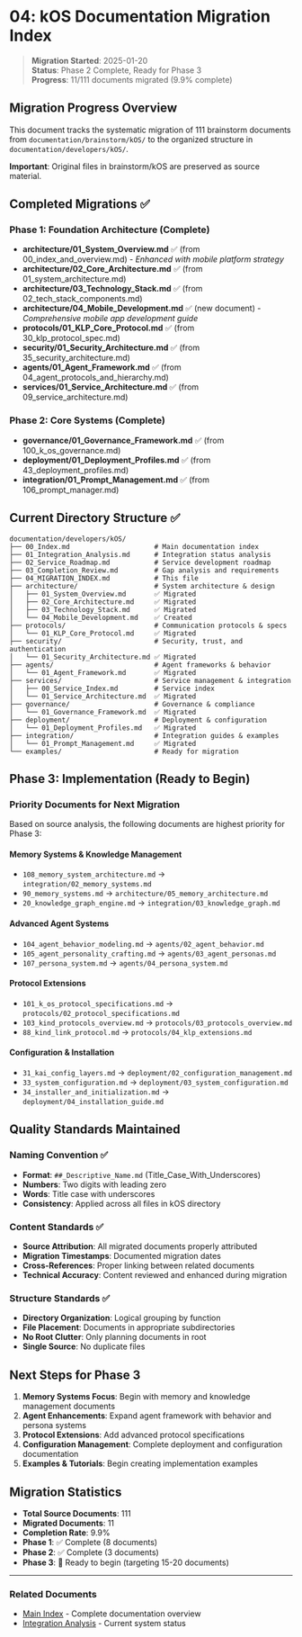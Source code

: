 # 04: kOS Documentation Migration Index

> **Migration Started**: 2025-01-20  
> **Status**: Phase 2 Complete, Ready for Phase 3  
> **Progress**: 11/111 documents migrated (9.9% complete)

## Migration Progress Overview

This document tracks the systematic migration of 111 brainstorm documents from `documentation/brainstorm/kOS/` to the organized structure in `documentation/developers/kOS/`.

**Important**: Original files in brainstorm/kOS are preserved as source material.

## Completed Migrations ✅

### Phase 1: Foundation Architecture (Complete)
- **architecture/01_System_Overview.md** ✅ (from 00_index_and_overview.md) - *Enhanced with mobile platform strategy*
- **architecture/02_Core_Architecture.md** ✅ (from 01_system_architecture.md)
- **architecture/03_Technology_Stack.md** ✅ (from 02_tech_stack_components.md)
- **architecture/04_Mobile_Development.md** ✅ (new document) - *Comprehensive mobile app development guide*
- **protocols/01_KLP_Core_Protocol.md** ✅ (from 30_klp_protocol_spec.md)
- **security/01_Security_Architecture.md** ✅ (from 35_security_architecture.md)
- **agents/01_Agent_Framework.md** ✅ (from 04_agent_protocols_and_hierarchy.md)
- **services/01_Service_Architecture.md** ✅ (from 09_service_architecture.md)

### Phase 2: Core Systems (Complete)
- **governance/01_Governance_Framework.md** ✅ (from 100_k_os_governance.md)
- **deployment/01_Deployment_Profiles.md** ✅ (from 43_deployment_profiles.md)
- **integration/01_Prompt_Management.md** ✅ (from 106_prompt_manager.md)

## Current Directory Structure ✅

```
documentation/developers/kOS/
├── 00_Index.md                     # Main documentation index
├── 01_Integration_Analysis.md      # Integration status analysis
├── 02_Service_Roadmap.md           # Service development roadmap
├── 03_Completion_Review.md         # Gap analysis and requirements
├── 04_MIGRATION_INDEX.md           # This file
├── architecture/                   # System architecture & design
│   ├── 01_System_Overview.md       ✅ Migrated
│   ├── 02_Core_Architecture.md     ✅ Migrated
│   ├── 03_Technology_Stack.md      ✅ Migrated
│   └── 04_Mobile_Development.md    ✅ Created
├── protocols/                      # Communication protocols & specs
│   └── 01_KLP_Core_Protocol.md     ✅ Migrated
├── security/                       # Security, trust, and authentication
│   └── 01_Security_Architecture.md ✅ Migrated
├── agents/                         # Agent frameworks & behavior
│   └── 01_Agent_Framework.md       ✅ Migrated
├── services/                       # Service management & integration
│   ├── 00_Service_Index.md         # Service index
│   └── 01_Service_Architecture.md  ✅ Migrated
├── governance/                     # Governance & compliance
│   └── 01_Governance_Framework.md  ✅ Migrated
├── deployment/                     # Deployment & configuration
│   └── 01_Deployment_Profiles.md   ✅ Migrated
├── integration/                    # Integration guides & examples
│   └── 01_Prompt_Management.md     ✅ Migrated
└── examples/                       # Ready for migration
```

## Phase 3: Implementation (Ready to Begin)

### Priority Documents for Next Migration
Based on source analysis, the following documents are highest priority for Phase 3:

#### Memory Systems & Knowledge Management
- `108_memory_system_architecture.md` → `integration/02_memory_systems.md`
- `90_memory_systems.md` → `architecture/05_memory_architecture.md`
- `20_knowledge_graph_engine.md` → `integration/03_knowledge_graph.md`

#### Advanced Agent Systems
- `104_agent_behavior_modeling.md` → `agents/02_agent_behavior.md`
- `105_agent_personality_crafting.md` → `agents/03_agent_personas.md`
- `107_persona_system.md` → `agents/04_persona_system.md`

#### Protocol Extensions
- `101_k_os_protocol_specifications.md` → `protocols/02_protocol_specifications.md`
- `103_kind_protocols_overview.md` → `protocols/03_protocols_overview.md`
- `88_kind_link_protocol.md` → `protocols/04_klp_extensions.md`

#### Configuration & Installation
- `31_kai_config_layers.md` → `deployment/02_configuration_management.md`
- `33_system_configuration.md` → `deployment/03_system_configuration.md`
- `34_installer_and_initialization.md` → `deployment/04_installation_guide.md`

## Quality Standards Maintained

### Naming Convention ✅
- **Format**: `##_Descriptive_Name.md` (Title_Case_With_Underscores)
- **Numbers**: Two digits with leading zero
- **Words**: Title case with underscores
- **Consistency**: Applied across all files in kOS directory

### Content Standards ✅
- **Source Attribution**: All migrated documents properly attributed
- **Migration Timestamps**: Documented migration dates
- **Cross-References**: Proper linking between related documents
- **Technical Accuracy**: Content reviewed and enhanced during migration

### Structure Standards ✅
- **Directory Organization**: Logical grouping by function
- **File Placement**: Documents in appropriate subdirectories
- **No Root Clutter**: Only planning documents in root
- **Single Source**: No duplicate files

## Next Steps for Phase 3

1. **Memory Systems Focus**: Begin with memory and knowledge management documents
2. **Agent Enhancements**: Expand agent framework with behavior and persona systems
3. **Protocol Extensions**: Add advanced protocol specifications
4. **Configuration Management**: Complete deployment and configuration documentation
5. **Examples & Tutorials**: Begin creating implementation examples

## Migration Statistics

- **Total Source Documents**: 111
- **Migrated Documents**: 11
- **Completion Rate**: 9.9%
- **Phase 1**: ✅ Complete (8 documents)
- **Phase 2**: ✅ Complete (3 documents)
- **Phase 3**: 🎯 Ready to begin (targeting 15-20 documents)

---

### Related Documents
- [Main Index](00_Index.md) - Complete documentation overview
- [Integration Analysis](01_Integration_Analysis.md) - Current system status
